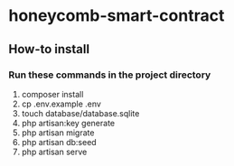 # honeycomb-smart-contract
## How-to install

### Run these commands in the project directory
1. composer install
2. cp .env.example .env
3. touch database/database.sqlite
4. php artisan:key generate
5. php artisan migrate
6. php artisan db:seed
7. php artisan serve
